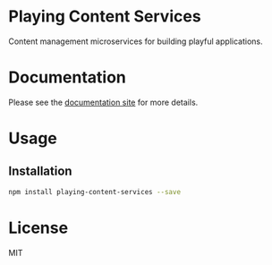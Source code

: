 Playing Content Services
========================

Content management microservices for building playful applications.

# Documentation

Please see the [documentation site](https://playingio.github.io) for more details.

# Usage

## Installation

```bash
npm install playing-content-services --save
```

# License

MIT
